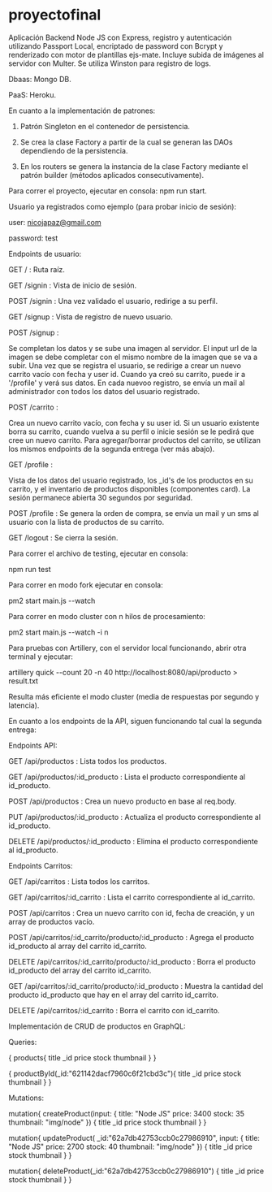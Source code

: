 # proyectofinal

Aplicación Backend Node JS con Express, registro y autenticación utilizando Passport Local, 
encriptado de password con Bcrypt y renderizado con motor de plantillas ejs-mate. 
Incluye subida de imágenes al servidor con Multer.
Se utiliza Winston para registro de logs.

Dbaas: Mongo DB.

PaaS: Heroku.

En cuanto a la implementación de patrones:

1) Patrón Singleton en el contenedor de persistencia. 

2) Se crea la clase Factory a partir de la cual se generan las DAOs dependiendo de la persistencia. 

3) En los routers se genera la instancia de la clase Factory mediante el patrón builder (métodos aplicados consecutivamente).

Para correr el proyecto, ejecutar en consola: npm run start.

Usuario ya registrados como ejemplo (para probar inicio de sesión):

user: nicojapaz@gmail.com

password: test

Endpoints de usuario:

GET / : Ruta raíz. 

GET /signin : Vista de inicio de sesión.

POST /signin :  Una vez validado el usuario, redirige a su perfil. 

GET /signup : Vista de registro de nuevo usuario. 

POST /signup : 

Se completan los datos y se sube una imagen al servidor. 
El input url de la imagen se debe completar con el mismo nombre de la imagen que se va a subir.
Una vez que se registra el usuario, se redirige a crear un nuevo carrito vacío con fecha y user id.
Cuando ya creó su carrito, puede ir a '/profile' y verá sus datos. En cada nuevoo registro, se envía un mail 
al administrador con todos los datos del usuario registrado.

POST /carrito : 

Crea un nuevo carrito vacío, con fecha y su user id. Si un usuario existente borra su carrito, cuando
vuelva a su perfil o inicie sesión se le pedirá que cree un nuevo carrito. Para agregar/borrar productos del carrito, se utilizan los
mismos endpoints de la segunda entrega (ver más abajo).

GET /profile :

Vista de los datos del usuario registrado, los _id's de los productos en su carrito, y el inventario de productos
disponibles (componentes card). La sesión permanece abierta 30 segundos por seguridad.

POST /profile : Se genera la orden de compra, se envía un mail y un sms al usuario con la lista de productos de su carrito.

GET /logout : Se cierra la sesión.

Para correr el archivo de testing, ejecutar en consola:

npm run test

Para correr en modo fork ejecutar en consola:

pm2 start main.js --watch

Para correr en modo cluster con n hilos de procesamiento:

pm2 start main.js --watch -i n

Para pruebas con Artillery, con el servidor local funcionando, abrir otra terminal y ejecutar: 

artillery quick --count 20 -n 40 http://localhost:8080/api/producto > result.txt

Resulta más eficiente el modo cluster (media de respuestas por segundo y latencia).

En cuanto a los endpoints de la API, siguen funcionando tal cual la segunda entrega:

Endpoints API:

GET /api/productos  : Lista todos los productos.

GET /api/productos/:id_producto  : Lista el producto correspondiente al id_producto.

POST /api/productos  : Crea un nuevo producto en base al req.body.

PUT /api/productos/:id_producto  : Actualiza el producto correspondiente al id_producto.

DELETE /api/productos/:id_producto  : Elimina el producto correspondiente al id_producto.

Endpoints Carritos:

GET /api/carritos  : Lista todos los carritos.

GET /api/carritos/:id_carrito  : Lista el carrito correspondiente al id_carrito.

POST /api/carritos  : Crea un nuevo carrito con id, fecha de creación, y un array de productos vacío.

POST /api/carritos/:id_carrito/producto/:id_producto  : Agrega el producto id_producto al array del carrito id_carrito.

DELETE /api/carritos/:id_carrito/producto/:id_producto  : Borra el producto id_producto del array del carrito id_carrito.

GET /api/carritos/:id_carrito/producto/:id_producto  : Muestra la cantidad del producto id_producto que hay en el array del carrito id_carrito.

DELETE /api/carritos/:id_carrito  : Borra el carrito con id_carrito.

Implementación de CRUD de productos en GraphQL:

Queries:

{
  products{
    title
    _id
    price
    stock
    thumbnail 
  }
}

{
  productById(_id:"621142dacf7960c6f21cbd3c"){
    title
    _id
    price
    stock
    thumbnail 
  }
}

Mutations: 

mutation{
  createProduct(input:
    {
    title: "Node JS"
    price: 3400
    stock: 35
    thumbnail: "img/node"
    }) {
    title
    _id
    price
    stock
    thumbnail 
  } 
}

mutation{
  updateProduct(
    _id:"62a7db42753ccb0c27986910",
    input:
    {
    title: "Node JS"
    price: 2700
    stock: 40
    thumbnail: "img/node"
    }) {
    title
    _id
    price
    stock
    thumbnail 
  } 
}

mutation{
  deleteProduct(_id:"62a7db42753ccb0c27986910") 
  {
    title
    _id
    price
    stock
    thumbnail 
  } 
}
